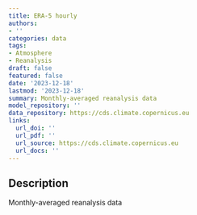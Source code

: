 ```yaml
---
title: ERA-5 hourly
authors:
- ''
categories: data
tags:
- Atmosphere
- Reanalysis
draft: false
featured: false
date: '2023-12-18'
lastmod: '2023-12-18'
summary: Monthly-averaged reanalysis data
model_repository: ''
data_repository: https://cds.climate.copernicus.eu
links:
  url_doi: ''
  url_pdf: ''
  url_source: https://cds.climate.copernicus.eu
  url_docs: ''
---
```


## Description

Monthly-averaged reanalysis data

